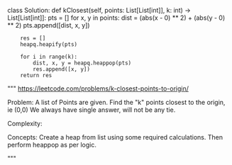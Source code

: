 class Solution:
    def kClosest(self, points: List[List[int]], k: int) -> List[List[int]]:
        pts = []
        for x, y in points:
            dist = (abs(x - 0) ** 2) + (abs(y - 0) ** 2)
            pts.append([dist, x, y])

        res = []
        heapq.heapify(pts)
        
        for i in range(k):
            dist, x, y = heapq.heappop(pts)
            res.append([x, y])
        return res

"""
https://leetcode.com/problems/k-closest-points-to-origin/

Problem:
A list of Points are given.
Find the "k" points closest to the origin, ie (0,0)
We always have single answer, will not be any tie.

Complexity:


Concepts:
Create a heap from list using some required calculations.
Then perform heappop as per logic.

"""

